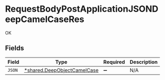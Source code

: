 # RequestBodyPostApplicationJSONDeepCamelCaseRes

OK


## Fields

| Field                                                                            | Type                                                                             | Required                                                                         | Description                                                                      |
| -------------------------------------------------------------------------------- | -------------------------------------------------------------------------------- | -------------------------------------------------------------------------------- | -------------------------------------------------------------------------------- |
| `JSON`                                                                           | [*shared.DeepObjectCamelCase](../../../pkg/models/shared/deepobjectcamelcase.md) | :heavy_minus_sign:                                                               | N/A                                                                              |
